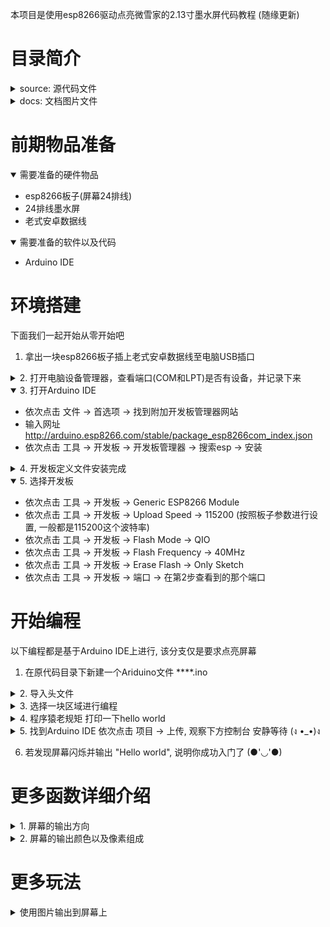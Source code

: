 本项目是使用esp8266驱动点亮微雪家的2.13寸墨水屏代码教程 (随缘更新)

# 目录简介

<details>
<summary>source: 源代码文件</summary>

- font(8,12,16,20,24): 字体格式文件;数字代表字体大小
- epdpaint: 画布文件;矩形、线段、圆等绘图函数
- epdif: 引脚定义
- imagedata: 存放图片矩阵
- epd2in13_V2: 控制命令
  
</details>

<details>
<summary>docs: 文档图片文件</summary>
  
</details>

# 前期物品准备

<details open>
<summary>需要准备的硬件物品</summary>

- esp8266板子(屏幕24排线)
- 24排线墨水屏
- 老式安卓数据线

</details>

<details open>
<summary>需要准备的软件以及代码</summary>

- Arduino IDE

</details>


# 环境搭建

下面我们一起开始从零开始吧

1. 拿出一块esp8266板子插上老式安卓数据线至电脑USB插口

<details>
<summary>2. 打开电脑设备管理器，查看端口(COM和LPT)是否有设备，并记录下来</summary>

  - 寻找 端口(COM和LPT) 看是否被识别出端口如:-> USB-SERIAL CH340(COM4)
  - 若电脑无法识别该端口，上搜索平台下载CH340驱动，安装以后基本上就能检测出端口了
  - 出现设备如上述USB-SERIAL CH340(COM4)即可进行下一步
  - 如果实在不行检查一下板子是不是烧了 (●'◡'●)
  
</details>

<details open>
<summary>3. 打开Arduino IDE</summary>

  - 依次点击 文件 -> 首选项 -> 找到附加开发板管理器网站
  - 输入网址 http://arduino.esp8266.com/stable/package_esp8266com_index.json
  - 依次点击 工具 -> 开发板 -> 开发板管理器 -> 搜索esp -> 安装
  
</details>

<details>
<summary>4. 开发板定义文件安装完成</summary>

  - 在安装中有可能因为科学原因，下载失败等信息报错了使用科学方式重试
  - 重试还是不行以后，找到Arduino IDE下方的调试台，将调试文件翻上去顶上，找到文件地址手动下载
  - 从Arduino IDE依次点击 文件 -> 首选项 从下方找到文件路径如 C:\Users\Yakuho\AppData\Local\Arduino15
  - 将下载的压缩包放至 C:\Users\Yakuho\AppData\Local\Arduino15\staging\packages 目录下
  - 重启Arduino IDE
  - 因为要下载多个安装包，后面出现下载失败，仍然手动下载，放在目录中直到全部下载完毕
  - 进行安装并无报错说明成功
  
</details>

<details open>
<summary>5. 选择开发板</summary>

  - 依次点击 工具 -> 开发板 -> Generic ESP8266 Module
  - 依次点击 工具 -> 开发板 -> Upload Speed -> 115200  (按照板子参数进行设置, 一般都是115200这个波特率)
  - 依次点击 工具 -> 开发板 -> Flash Mode -> QIO
  - 依次点击 工具 -> 开发板 -> Flash Frequency -> 40MHz
  - 依次点击 工具 -> 开发板 -> Erase Flash -> Only Sketch
  - 依次点击 工具 -> 开发板 -> 端口 -> 在第2步查看到的那个端口
  
</details>

# 开始编程
以下编程都是基于Arduino IDE上进行, 该分支仅是要求点亮屏幕

1. 在原代码目录下新建一个Ariduino文件 ****.ino
<details>
<summary>2. 导入头文件</summary>

```c
#include <SPI.h>
#include "epd2in13_V2.h"
#include "epdpaint.h"
Epd epd;
```
  
</details>

<details>
<summary>3. 选择一块区域进行编程</summary>

```c
void setup()
{
  // 此区域在硬件中只执行一次
}

void loop()
{
  // 此区域在硬件中会重复执行
}
```

</details>

  
<details>
<summary>4. 程序猿老规矩 打印一下hello world</summary>

```c
#include <SPI.h>
#include "epd2in13_V2.h"
#include "epdpaint.h"
Epd epd;


void setup()
{
  Serial.begin(115200);   // 开启串行通信接口并设置通信波特率, 与环境搭建5. 开发板选择中的Upload Speed一致
  epd.Clear();            // 屏幕情况
  epd.Init(FULL);         // 屏幕刷新 FULL全屏 PART部分
  int all_pixel = 104 * 212 / 8;   // 定义画布大小
  unsigned char image[all_pixel];  // 定义画布矩阵
  for (int i = 0; i < all_pixel; i++) {
    image[i] = 0Xff;       // 初始化画布矩阵 亮度为255=0xff
  }
  Paint paint(image, 104, 212);   // 初始化画布对象  width should be the multiple of 8
  paint.SetRotate(3);             // 设置画布旋转角度
  paint.DrawStringAt(0, 0, "Hello world", &Font20, 0);  // 输出字符串
  char s, e;
  for (int x = 0; x < paint.GetWidth() / 8; x++) {          // 将矩阵与输出相匹配 否则会出现字体反转
    for (int y = 0; y < paint.GetHeight() / 2; y++) {
        s = image[x + y * paint.GetWidth() / 8];
        e = image[x + (paint.GetHeight() - 1 - y) * paint.GetWidth() / 8];
        image[x + y * paint.GetWidth() / 8] = e;
        image[x + (paint.GetHeight() - 1 - y) * paint.GetWidth() / 8] = s;
    }
  }
  epd.Display(image);
}

void loop()
{
  // 此区域在硬件中会重复执行
}
```

</details>

<details>
<summary>5. 找到Arduino IDE 依次点击 项目 -> 上传, 观察下方控制台 安静等待 (ง •_•)ง</summary>

```
项目使用了 272753 字节，占用了 (28%) 程序存储空间。最大为 958448 字节。
全局变量使用了28272字节，(34%)的动态内存，余留53648字节局部变量。最大为81920字节。
esptool.py v3.0
Serial port COM3
Connecting....
Chip is ESP8266EX
Features: WiFi
Crystal is 26MHz
MAC: 3c:71:bf:39:0a:28
Uploading stub...
Running stub...
Stub running...
Configuring flash size...
Auto-detected Flash size: 4MB
Flash params set to 0x0040
Compressed 276912 bytes to 201576...
Writing at 0x00000000... (7 %)
Writing at 0x00004000... (15 %)
Writing at 0x00008000... (23 %)
Writing at 0x0000c000... (30 %)
Writing at 0x00010000... (38 %)
Writing at 0x00014000... (46 %)
Writing at 0x00018000... (53 %)
Writing at 0x0001c000... (61 %)
Writing at 0x00020000... (69 %)
Writing at 0x00024000... (76 %)
Writing at 0x00028000... (84 %)
Writing at 0x0002c000... (92 %)
Writing at 0x00030000... (100 %)
Wrote 276912 bytes (201576 compressed) at 0x00000000 in 17.8 seconds (effective 124.5 kbit/s)...
Hash of data verified.

Leaving...
Hard resetting via RTS pin...
```
  
</details>

6. 若发现屏幕闪烁并输出 "Hello world", 说明你成功入门了 (●'◡'●)
  
# 更多函数详细介绍
<details>
<summary>1. 屏幕的输出方向</summary>

  不知道你是否注意到在 "Hello world" 代码中, 设置了一个屏幕方向代码如: 
  ```c
  paint.SetRotate(3);
  ```
  这是可以让屏幕旋转90°的函数, 并让坐标原点函数也会相应跟着旋转, 下面是图像方向与坐标原点之间的关系
  
  <details>
  <summary>paint.SetRotate(0)</summary>
  
  ![pic0](./docs/100.png)
    
  </details>
  
  <details>
  <summary>paint.SetRotate(1)</summary>
  
  ![pic0](./docs/101.png)
    
  </details>
  
  <details>
  <summary>paint.SetRotate(2)</summary>
  
  ![pic0](./docs/102.png)
    
  </details>
  
  <details>
  <summary>paint.SetRotate(3)</summary>
  
  ![pic0](./docs/103.png)
    
  </details>

</details>

<details>
<summary>2. 屏幕的输出颜色以及像素组成</summary>
  
  本项目使用的2.13寸墨水屏中, 该墨水屏的像素矩阵大小为(212, 104), 控制屏幕输出, 有两种不同的输出代码: 
  
  <details>
  <summary>基于epd函数的输出</summary>
  
  ```c
  void setup()
  {
    Serial.begin(115200);
    epd.Clear();
    epd.Init(FULL);
    int all_pixel = 104 * 212 / 8;      // 定义画布大小
    unsigned char image[all_pixel];     // 定义画布矩阵
    for (int i = 0; i < all_pixel; i++) {
      image[i] = 0x00;       // 将画布置为全黑
    }
    /*
      这里可能会有疑惑为什么画布大小明明是 212 * 104 为什么还要除8
      注意看下面的数组赋值, 每个数组赋值是0x00, 表示一个数组元素是一个字节
      即包含8比特的值, 正如所说的屏幕像素是由比特位决定的, 所以只需要 212 * 104 / 8
    */
    Paint paint(image, 104, 212);
    epd.Display(paint.GetImage());
  }
  ```
                            
  </details>
    
    
  <details>
  <summary>基于paint函数的输出</summary>
                              
  ```c
  void setup()
  {
    Serial.begin(115200);
    epd.Clear();
    epd.Init(FULL);
    int all_pixel = 104 * 212 / 8;      // 定义画布大小
    unsigned char image[all_pixel];     // 定义画布矩阵
    for (int i = 0; i < all_pixel; i++) {
      image[i] = 0x00;       // 将画布置为全黑
    }
    /*
      在这里仍然需要使用比特形式初始化画布
      但是初始化以后, 就可以使用paint去进行坐标点的绘图
      这时的坐标点就是 212 * 104
    */
    Paint paint(image, 104, 212);
    for (int x = 0; x < 212; x++){
      for (int y = 0; y < 104; y++){
        paint.DrawPixel(x, y, 1);  // 逐个坐标进行显示
      }
    }
    epd.Display(paint.GetImage());
  }
  ```
                              
  </details>
  
  微雪的24排线的墨水屏是有黑白红三种颜色的输出, 不用模式下的显示, 代码上也会有稍微的不同, 其中红色显示的比较特殊, 下面有两种模式的Demo代码:
  
  <details>
  <summary>黑白输出模式</summary>
  
  ```c
  void setup()
  {
    Serial.begin(115200);
    epd.Clear();
    epd.Init(FULL);
    int all_pixel = 104 * 212 / 8;      // 定义画布大小
    unsigned char image[all_pixel];     // 定义画布矩阵
    for (int i = 0; i < all_pixel; i++) {
      image[i] = 0x00;       // 将画布置为全黑
    }
    Paint paint(image, 104, 212);
    paint.SetRotate(3);
    paint.DrawFilledCircle(50, 50, 10, 1);  // 画一个白色实心圆
    epd.Display(paint.GetImage());
  }
  ```
  
  </details>
    
  <details>
  <summary>红色输出模式</summary>
  
  红色模式输出比较特殊, 必须先黑白输出模式, 然后将原来白色转红色, 原来黑色转白色
  ```c
  void setup()
  {
    Serial.begin(115200);
    epd.Clear();
    epd.Init(FULL);
    int all_pixel = 104 * 212 / 8;      // 定义画布大小
    unsigned char image[all_pixel];     // 定义画布矩阵
    for (int i = 0; i < all_pixel; i++) {
      image[i] = 0x00;       // 将画布置为全黑
    }
    Paint paint(image, 104, 212);
    paint.SetRotate(3);
    paint.DrawFilledCircle(30, 50, 10, 0);  // 画一个黑色实心圆
    paint.DrawFilledCircle(50, 50, 10, 1);  // 画一个白色实心圆
    epd.Display(paint.GetImage());      // 先黑白模式输出
    epd.Display_red(paint.GetImage());  // 再红色模式输出
    epd.show();                         // 必须show一次
    /*
      最后的效果是底色是白色, 实心圆变成了红色
      关于更多红色的还得深入探究才知道...
    */
  }
  ```
  
  </details>
  
</details>
    
# 更多玩法

<details>
<summary>使用图片输出到屏幕上</summary>
  
  1. 使用tools里面的Python代码将图像转模
  ```python
  # path: 图片相对路径
  # rotage: 按照上面所介绍的, 图像想要在哪个角度
  if __name__ == "__main__":
    convert(path='demo.png', rotage=3)
  ```
  
  2. 将生成代码复制到imagedata.cpp
  ```
  #include "imagedata.h"
  #include <avr/pgmspace.h>


  unsigned char IMAGE_DATA[] PROGMEM = {
  0xff, 0xff, 0xff, 0xff, 0xff, 0xff, 0xff, 0xff, 0xff, 0xff, 0xff, 0xff, 0xff, 0xff, 0xff, 0xff,
  ......
  0xff, 0xff, 0xff, 0xff, };
  ```
  
  3. 在Arduino IDE上传代码 输出图像
  ```c
  void setup()  // 此区域代码硬件只执行一次
  {
    Serial.begin(115200);
    epd.Clear();
    epd.Init(FULL);
    epd.Display(IMAGE_DATA);
  }
  ```
  
</details>
